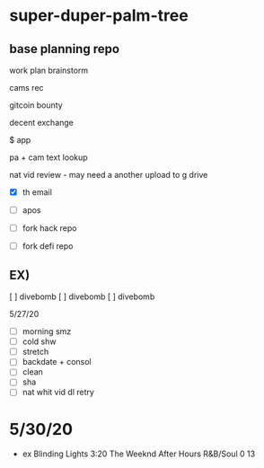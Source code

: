 # super-duper-palm-tree
## base planning repo

work plan brainstorm

cams rec

gitcoin bounty

decent exchange

$ app

pa + cam text lookup

nat vid review - may need a another upload to g drive

- [x] th email
- [ ] apos

- [ ] fork hack repo
- [ ] fork defi repo

## EX)

[ ] divebomb
[ ] divebomb
[ ] divebomb


5/27/20

- [ ] morning smz
- [ ] cold shw
- [ ] stretch
- [ ] backdate + consol
- [ ] clean
- [ ] sha
- [ ] nat whit vid dl retry

# 5/30/20
- ex
Blinding Lights	3:20	The Weeknd	After Hours	R&B/Soul	0	13
